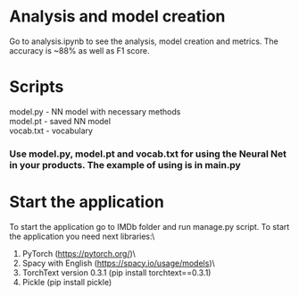 # Analysis and model creation
Go to analysis.ipynb to see the analysis, model creation and metrics. The accuracy is ~88% as well as F1 score.

# Scripts
model.py - NN model with necessary methods\
model.pt - saved NN model\
vocab.txt - vocabulary

### Use model.py, model.pt and vocab.txt for using the Neural Net in your products. The example of using is in main.py

# Start the application
To start the application go to IMDb folder and run manage.py script. To start the application you need next libraries:\
1) PyTorch (https://pytorch.org/)\
2) Spacy with English (https://spacy.io/usage/models)\
3) TorchText version 0.3.1 (pip install torchtext==0.3.1)
4) Pickle (pip install pickle)
